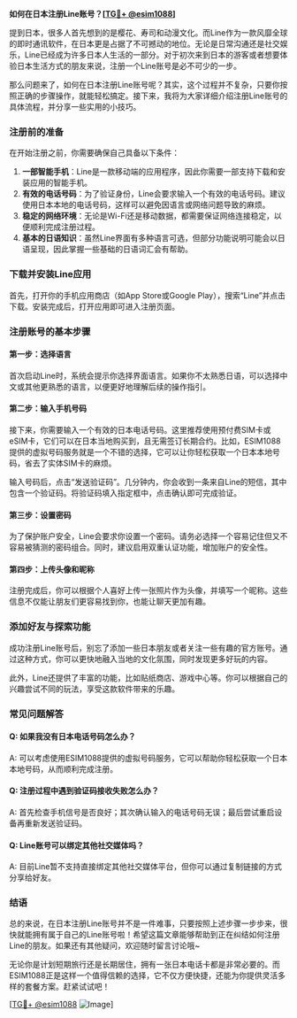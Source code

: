 **如何在日本注册Line账号？[[TG💪+ @esim1088](https://t.me/s/esim1088)]**

提到日本，很多人首先想到的是樱花、寿司和动漫文化。而Line作为一款风靡全球的即时通讯软件，在日本更是占据了不可撼动的地位。无论是日常沟通还是社交娱乐，Line已经成为许多日本人生活的一部分。对于初次来到日本的游客或者想要体验日本生活方式的朋友来说，注册一个Line账号是必不可少的一步。

那么问题来了，如何在日本注册Line账号呢？其实，这个过程并不复杂，只要你按照正确的步骤操作，就能轻松搞定。接下来，我将为大家详细介绍注册Line账号的具体流程，并分享一些实用的小技巧。

### 注册前的准备

在开始注册之前，你需要确保自己具备以下条件：

1. **一部智能手机**：Line是一款移动端的应用程序，因此你需要一部支持下载和安装应用的智能手机。
2. **有效的电话号码**：为了验证身份，Line会要求输入一个有效的电话号码。建议使用日本本地的电话号码，这样可以避免因语言或网络问题导致的麻烦。
3. **稳定的网络环境**：无论是Wi-Fi还是移动数据，都需要保证网络连接稳定，以便顺利完成注册过程。
4. **基本的日语知识**：虽然Line界面有多种语言可选，但部分功能说明可能会以日语呈现，因此掌握一些基础的日语词汇会有帮助。

### 下载并安装Line应用

首先，打开你的手机应用商店（如App Store或Google Play），搜索“Line”并点击下载。安装完成后，打开应用即可进入注册页面。

### 注册账号的基本步骤

#### 第一步：选择语言
首次启动Line时，系统会提示你选择界面语言。如果你不太熟悉日语，可以选择中文或其他更熟悉的语言，以便更好地理解后续的操作指引。

#### 第二步：输入手机号码
接下来，你需要输入一个有效的日本电话号码。这里推荐使用预付费SIM卡或eSIM卡，它们可以在日本当地购买到，且无需签订长期合约。比如，ESIM1088提供的虚拟号码服务就是一个不错的选择，它可以让你轻松获取一个日本本地号码，省去了实体SIM卡的麻烦。

输入号码后，点击“发送验证码”。几分钟内，你会收到一条来自Line的短信，其中包含一个验证码。将验证码填入指定框中，点击确认即可完成验证。

#### 第三步：设置密码
为了保护账户安全，Line会要求你设置一个密码。请务必选择一个容易记住但又不容易被猜测的密码组合。同时，建议启用双重认证功能，增加账户的安全性。

#### 第四步：上传头像和昵称
注册完成后，你可以根据个人喜好上传一张照片作为头像，并填写一个昵称。这些信息不仅能让朋友们更容易找到你，也能让聊天更加有趣。

### 添加好友与探索功能

成功注册Line账号后，别忘了添加一些日本朋友或者关注一些有趣的官方账号。通过这种方式，你可以更快地融入当地的文化氛围，同时发现更多好玩的内容。

此外，Line还提供了丰富的功能，比如贴纸商店、游戏中心等。你可以根据自己的兴趣尝试不同的玩法，享受这款软件带来的乐趣。

### 常见问题解答

#### Q: 如果我没有日本电话号码怎么办？
A: 可以考虑使用ESIM1088提供的虚拟号码服务，它可以帮助你轻松获取一个日本本地号码，从而顺利完成注册。

#### Q: 注册过程中遇到验证码接收失败怎么办？
A: 首先检查手机信号是否良好；其次确认输入的电话号码无误；最后尝试重启设备再重新发送验证码。

#### Q: Line账号可以绑定其他社交媒体吗？
A: 目前Line暂不支持直接绑定其他社交媒体平台，但你可以通过复制链接的方式分享给好友。

### 结语

总的来说，在日本注册Line账号并不是一件难事，只要按照上述步骤一步步来，很快就能拥有属于自己的Line账号啦！希望这篇文章能够帮助到正在纠结如何注册Line的朋友。如果还有其他疑问，欢迎随时留言讨论哦~

无论你是计划短期旅行还是长期居住，拥有一张日本电话卡都是非常必要的。而ESIM1088正是这样一个值得信赖的选择，它不仅方便快捷，还能为你提供灵活多样的套餐方案。赶紧试试吧！

[[TG💪+ @esim1088](https://t.me/s/esim1088) ![Image](https://i.postimg.cc/4NQfJmqS/Snipaste-2025-05-13-00-14-12.png)]